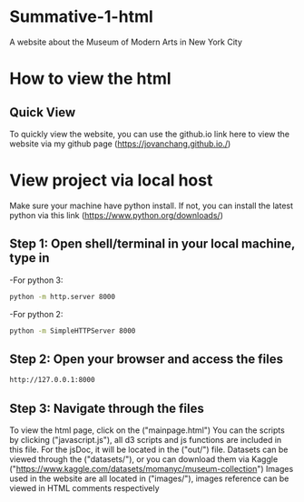 # Summative-1-html
A website about the Museum of Modern Arts in New York City

# How to view the html
## Quick View
To quickly view the website, you can use the github.io link here to view the website via my github page
(https://jovanchang.github.io./)

# View project via local host
Make sure your machine have python install. If not, you can install the latest python via this link (https://www.python.org/downloads/)
## Step 1: Open shell/terminal in your local machine, type in
-For python 3:
```bash
python -m http.server 8000
```
-For python 2:
```bash
python -m SimpleHTTPServer 8000
```
## Step 2: Open your browser and access the files
```bash
http://127.0.0.1:8000
```
## Step 3: Navigate through the files
To view the html page, click on the ("mainpage.html")
You can the scripts by clicking ("javascript.js"), all d3 scripts and js functions are included in this file.
For the jsDoc, it will be located in the ("out/") file.
Datasets can be viewed through the ("datasets/"), or you can download them via Kaggle ("https://www.kaggle.com/datasets/momanyc/museum-collection")
Images used in the website are all located in ("images/"), images reference can be viewed in HTML comments respectively
